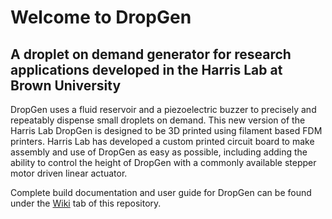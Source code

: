 # Welcome to DropGen
## A droplet on demand generator for research applications developed in the Harris Lab at Brown University

DropGen uses a fluid reservoir and a piezoelectric buzzer to precisely and repeatably dispense small droplets on demand. 
This new version of the Harris Lab DropGen is designed to be 3D printed using filament based FDM printers. Harris Lab has developed a custom printed circuit board to make assembly and use of DropGen as easy as possible, including adding the ability to control the height of DropGen with a commonly available stepper motor driven linear actuator. 

Complete build documentation and user guide for DropGen can be found under the [Wiki](https://github.com/harrislab-brown/Filament_DropGen/wiki) tab of this repository.
